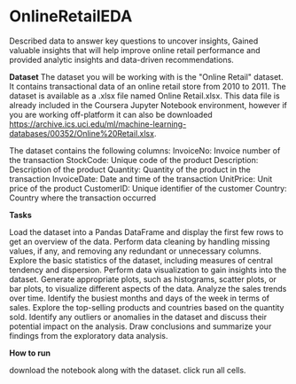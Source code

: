 # OnlineRetailEDA
Described data to answer key questions to uncover insights, Gained valuable insights that will help improve online retail performance and provided analytic insights and data-driven recommendations.


**Dataset**
The dataset you will be working with is the "Online Retail" dataset. It contains transactional data of an online retail store from 2010 to 2011. The dataset is available as a .xlsx file named Online Retail.xlsx. This data file is already included in the Coursera Jupyter Notebook environment, however if you are working off-platform it can also be downloaded https://archive.ics.uci.edu/ml/machine-learning-databases/00352/Online%20Retail.xlsx.

The dataset contains the following columns:
InvoiceNo: Invoice number of the transaction
StockCode: Unique code of the product
Description: Description of the product
Quantity: Quantity of the product in the transaction
InvoiceDate: Date and time of the transaction
UnitPrice: Unit price of the product
CustomerID: Unique identifier of the customer
Country: Country where the transaction occurred

**Tasks**


Load the dataset into a Pandas DataFrame and display the first few rows to get an overview of the data.
Perform data cleaning by handling missing values, if any, and removing any redundant or unnecessary columns.
Explore the basic statistics of the dataset, including measures of central tendency and dispersion.
Perform data visualization to gain insights into the dataset. Generate appropriate plots, such as histograms, scatter plots, or bar plots, to visualize different aspects of the data.
Analyze the sales trends over time. Identify the busiest months and days of the week in terms of sales.
Explore the top-selling products and countries based on the quantity sold.
Identify any outliers or anomalies in the dataset and discuss their potential impact on the analysis.
Draw conclusions and summarize your findings from the exploratory data analysis.

**How to run**


download the notebook along with the dataset.
click run all cells.
